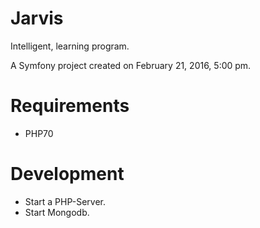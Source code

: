 Jarvis
======

Intelligent, learning program.

A Symfony project created on February 21, 2016, 5:00 pm.

# Requirements

- PHP70


# Development

* Start a PHP-Server.
* Start Mongodb.